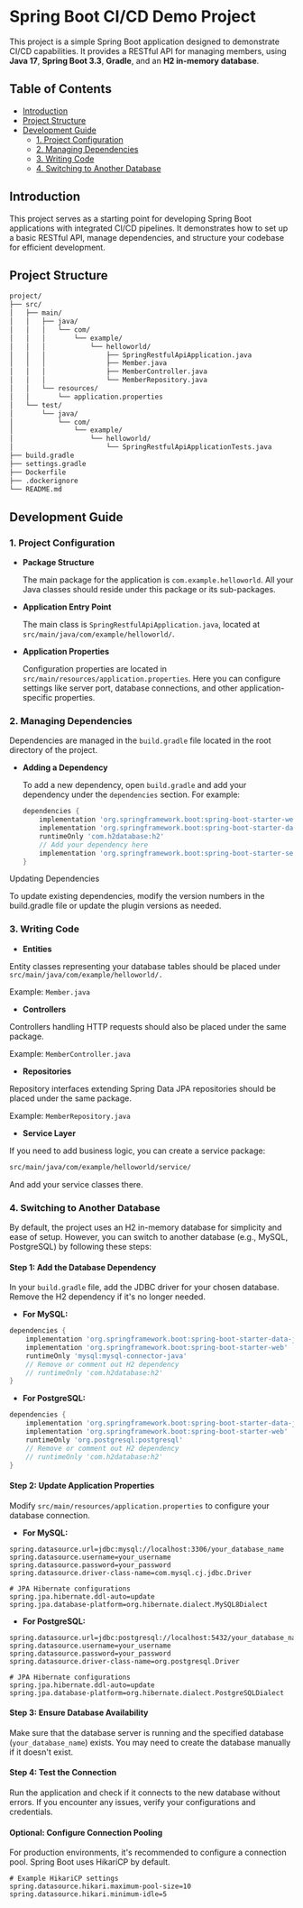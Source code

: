 # Spring Boot CI/CD Demo Project

This project is a simple Spring Boot application designed to demonstrate CI/CD capabilities. It provides a RESTful API for managing members, using **Java 17**, **Spring Boot 3.3**, **Gradle**, and an **H2 in-memory database**.

## Table of Contents

- [Introduction](#introduction)
- [Project Structure](#project-structure)
- [Development Guide](#development-guide)
    - [1. Project Configuration](#1-project-configuration)
    - [2. Managing Dependencies](#2-managing-dependencies)
    - [3. Writing Code](#3-writing-code)
    - [4. Switching to Another Database](#4-switching-to-another-database)

## Introduction

This project serves as a starting point for developing Spring Boot applications with integrated CI/CD pipelines. It demonstrates how to set up a basic RESTful API, manage dependencies, and structure your codebase for efficient development.

## Project Structure

```bash
project/
├── src/
│   ├── main/
│   │   ├── java/
│   │   │   └── com/
│   │   │       └── example/
│   │   │           └── helloworld/
│   │   │               ├── SpringRestfulApiApplication.java
│   │   │               ├── Member.java
│   │   │               ├── MemberController.java
│   │   │               └── MemberRepository.java
│   │   └── resources/
│   │       └── application.properties
│   └── test/
│       └── java/
│           └── com/
│               └── example/
│                   └── helloworld/
│                       └── SpringRestfulApiApplicationTests.java
├── build.gradle
├── settings.gradle
├── Dockerfile
├── .dockerignore
└── README.md
```
## Development Guide

### 1. Project Configuration

- **Package Structure**

  The main package for the application is `com.example.helloworld`. All your Java classes should reside under this package or its sub-packages.

- **Application Entry Point**

  The main class is `SpringRestfulApiApplication.java`, located at `src/main/java/com/example/helloworld/`.

- **Application Properties**

  Configuration properties are located in `src/main/resources/application.properties`. Here you can configure settings like server port, database connections, and other application-specific properties.

### 2. Managing Dependencies

Dependencies are managed in the `build.gradle` file located in the root directory of the project.

- **Adding a Dependency**

  To add a new dependency, open `build.gradle` and add your dependency under the `dependencies` section. For example:

  ```groovy
  dependencies {
      implementation 'org.springframework.boot:spring-boot-starter-web'
      implementation 'org.springframework.boot:spring-boot-starter-data-jpa'
      runtimeOnly 'com.h2database:h2'
      // Add your dependency here
      implementation 'org.springframework.boot:spring-boot-starter-security'
  }
Updating Dependencies

To update existing dependencies, modify the version numbers in the build.gradle file or update the plugin versions as needed.

### 3. Writing Code
- **Entities**

Entity classes representing your database tables should be placed under `src/main/java/com/example/helloworld/.`

Example: `Member.java`

- **Controllers**

Controllers handling HTTP requests should also be placed under the same package.

Example: `MemberController.java`

- **Repositories**

Repository interfaces extending Spring Data JPA repositories should be placed under the same package.

Example: `MemberRepository.java`

- **Service Layer**

If you need to add business logic, you can create a service package:

```bash 
src/main/java/com/example/helloworld/service/
```
And add your service classes there.

### 4. Switching to Another Database

By default, the project uses an H2 in-memory database for simplicity and ease of setup. However, you can switch to another database (e.g., MySQL, PostgreSQL) by following these steps:

#### Step 1: Add the Database Dependency

In your `build.gradle` file, add the JDBC driver for your chosen database. Remove the H2 dependency if it's no longer needed.

- **For MySQL:**
```groovy
dependencies {
    implementation 'org.springframework.boot:spring-boot-starter-data-jpa'
    implementation 'org.springframework.boot:spring-boot-starter-web'
    runtimeOnly 'mysql:mysql-connector-java'
    // Remove or comment out H2 dependency
    // runtimeOnly 'com.h2database:h2'
}
```
- **For PostgreSQL:**
```groovy
dependencies {
    implementation 'org.springframework.boot:spring-boot-starter-data-jpa'
    implementation 'org.springframework.boot:spring-boot-starter-web'
    runtimeOnly 'org.postgresql:postgresql'
    // Remove or comment out H2 dependency
    // runtimeOnly 'com.h2database:h2'
}
```
#### Step 2: Update Application Properties
Modify `src/main/resources/application.properties` to configure your database connection.

- **For MySQL:**
```properties
spring.datasource.url=jdbc:mysql://localhost:3306/your_database_name
spring.datasource.username=your_username
spring.datasource.password=your_password
spring.datasource.driver-class-name=com.mysql.cj.jdbc.Driver

# JPA Hibernate configurations
spring.jpa.hibernate.ddl-auto=update
spring.jpa.database-platform=org.hibernate.dialect.MySQL8Dialect
```

- **For PostgreSQL:**
```properties
spring.datasource.url=jdbc:postgresql://localhost:5432/your_database_name
spring.datasource.username=your_username
spring.datasource.password=your_password
spring.datasource.driver-class-name=org.postgresql.Driver

# JPA Hibernate configurations
spring.jpa.hibernate.ddl-auto=update
spring.jpa.database-platform=org.hibernate.dialect.PostgreSQLDialect
```

#### Step 3: Ensure Database Availability
Make sure that the database server is running and the specified database (`your_database_name`) exists. You may need to create the database manually if it doesn't exist.

#### Step 4: Test the Connection
Run the application and check if it connects to the new database without errors. If you encounter any issues, verify your configurations and credentials.

#### Optional: Configure Connection Pooling
For production environments, it's recommended to configure a connection pool. Spring Boot uses HikariCP by default.

```properties
# Example HikariCP settings
spring.datasource.hikari.maximum-pool-size=10
spring.datasource.hikari.minimum-idle=5
```
